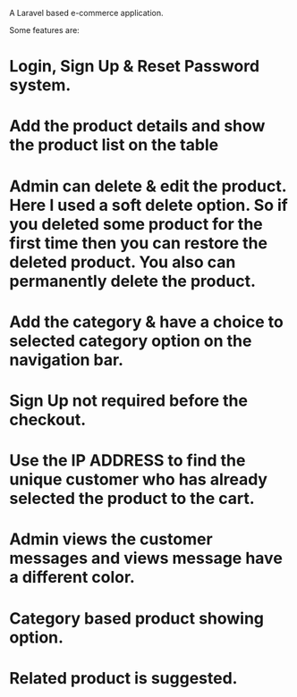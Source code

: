 A Laravel based e-commerce application. 

Some features are:
# Login, Sign Up & Reset Password system.
# Add the product details and show the product list on the table
# Admin can delete & edit the product. Here I used a soft delete option. So if you deleted some product for the first time then you can restore the deleted product. You also can permanently delete the product.
# Add the category & have a choice to selected category option on the navigation bar.
# Sign Up not required before the checkout. 
# Use the IP ADDRESS to find the unique customer who has already selected the product to the cart.
# Admin views the customer messages and views message have a different color.
# Category based product showing option.
# Related product is suggested. 